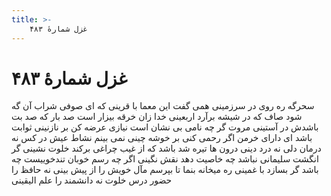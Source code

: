 ```yaml
---
title: >-
    غزل شمارهٔ ۴۸۳
---
```

# غزل شمارهٔ ۴۸۳

سحرگه ره روی در سرزمینی
همی گفت این معما با قرینی
که ای صوفی شراب آن گه شود صاف
که در شیشه برآرد اربعینی
خدا زان خرقه بیزار است صد بار
که صد بت باشدش در آستینی
مروت گر چه نامی بی نشان است
نیازی عرضه کن بر نازنینی
ثوابت باشد ای دارای خرمن
اگر رحمی کنی بر خوشه چینی
نمی بینم نشاط عیش در کس
نه درمان دلی نه درد دینی
درون ها تیره شد باشد که از غیب
چراغی برکند خلوت نشینی
گر انگشت سلیمانی نباشد
چه خاصیت دهد نقش نگینی
اگر چه رسم خوبان تندخوییست
چه باشد گر بسازد با غمینی
ره میخانه بنما تا بپرسم
مآل خویش را از پیش بینی
نه حافظ را حضور درس خلوت
نه دانشمند را علم الیقینی

